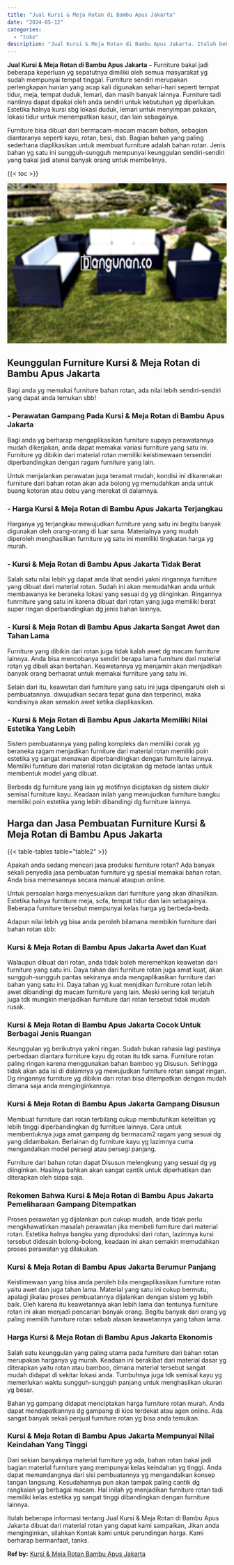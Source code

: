 ```yaml
---
title: "Jual Kursi & Meja Rotan di Bambu Apus Jakarta"
date: "2024-05-12"
categories: 
  - "toko"
description: "Jual Kursi & Meja Rotan di Bambu Apus Jakarta. Itulah beberapa informasi tentang Jual Kursi & Meja Rotan di Bambu Apus Jakarta dibuat dari material rotan yan..."
---
```


**Jual Kursi & Meja Rotan di Bambu Apus Jakarta** – Furniture bakal jadi beberapa keperluan yg sepatutnya dimiliki oleh semua masyarakat yg sudah mempunyai tempat tinggal. Furniture sendiri merupakan perlengkapan hunian yang acap kali digunakan sehari-hari seperti tempat tidur, meja, tempat duduk, lemari, dan masih banyak lainnya. Furniture tadi nantinya dapat dipakai oleh anda sendiri untuk kebutuhan yg diperlukan. Estetika halnya kursi sbg lokasi duduk, lemari untuk menyimpan pakaian, lokasi tidur untuk menempatkan kasur, dan lain sebagainya.

Furniture bisa dibuat dari bermacam-macam macam bahan, sebagian diantaranya seperti kayu, rotan, besi, dsb. Bagian bahan yang paling sederhana diaplikasikan untuk membuat furniture adalah bahan rotan. Jenis bahan yg satu ini sungguh-sungguh mempunyai keunggulan sendiri-sendiri yang bakal jadi atensi banyak orang untuk membelinya.

{{< toc >}}

![Jual Kursi & Meja Rotan di Bambu Apus Jakarta](/images/kursi-meja-rotan-murah47.png)

## Keunggulan Furniture Kursi & Meja Rotan di Bambu Apus Jakarta

Bagi anda yg memakai furniture bahan rotan, ada nilai lebih sendiri-sendiri yang dapat anda temukan sbb!

### \- Perawatan Gampang Pada Kursi & Meja Rotan di Bambu Apus Jakarta

Bagi anda yg berharap mengaplikasikan furniture supaya perawatannya mudah dikerjakan, anda dapat memakai variasi furniture yang satu ini. Furniture yg dibikin dari material rotan memiliki keistimewaan tersendiri diperbandingkan dengan ragam furniture yang lain.

Untuk menjalankan perawatan juga teramat mudah, kondisi ini dikarenakan furniture dari bahan rotan akan ada bolong yg memudahkan anda untuk buang kotoran atau debu yang merekat di dalamnya.

### \- Harga Kursi & Meja Rotan di Bambu Apus Jakarta Terjangkau

Harganya yg terjangkau mewujudkan furniture yang satu ini begitu banyak digunakan oleh orang-orang di luar sana. Materialnya yang mudah diperoleh menghasilkan furniture yg satu ini memiliki tingkatan harga yg murah.

### \- Kursi & Meja Rotan di Bambu Apus Jakarta Tidak Berat

Salah satu nilai lebih yg dapat anda lihat sendiri yakni ringannya furniture yang dibuat dari material rotan. Sudah ini akan memudahkan anda untuk membawanya ke beraneka lokasi yang sesuai dg yg diinginkan. Ringannya funrniture yang satu ini karena dibuat dari rotan yang juga memiliki berat super ringan diperbandingkan dg jenis bahan lainnya.

### \- Kursi & Meja Rotan di Bambu Apus Jakarta Sangat Awet dan Tahan Lama

Furniture yang dibikin dari rotan juga tidak kalah awet dg macam furniture lainnya. Anda bisa mencobanya sendiri berapa lama furniture dari material rotan yg dibeli akan bertahan. Keawetannya yg menjamin akan menjadikan banyak orang berhasrat untuk memakai furniture yang satu ini.

Selain dari itu, keawetan dari furniture yang satu ini juga dipengaruhi oleh si pembuatannya. diwujudkan secara tepat guna dan terperinci, maka kondisinya akan semakin awet ketika diaplikasikan.

### \- Kursi & Meja Rotan di Bambu Apus Jakarta Memiliki Nilai Estetika Yang Lebih

Sistem pembuatannya yang paling kompleks dan memiliki corak yg beraneka ragam menjadikan furniture dari material rotan memiliki poin estetika yg sangat menawan diperbandingkan dengan furniture lainnya. Memiliki furniture dari material rotan diciptakan dg metode lantas untuk membentuk model yang dibuat.

Berbeda dg furniture yang lain yg motifnya diciptakan dg sistem diukir semisal furniture kayu. Keadaan inilah yang mewujudkan furniture bangku memiliki poin estetika yang lebih dibandingi dg furniture lainnya.

## Harga dan Jasa Pembuatan Furniture Kursi & Meja Rotan di Bambu Apus Jakarta

{{< table-tables table="table2" >}}

Apakah anda sedang mencari jasa produksi furniture rotan? Ada banyak sekali penyedia jasa pembuatan furniture yg spesial memakai bahan rotan. Anda bisa memesannya secara manual ataupun online.

Untuk persoalan harga menyesuaikan dari furniture yang akan dihasilkan. Estetika halnya furniture meja, sofa, tempat tidur dan lain sebagainya. Beberapa furniture tersebut mempunyai kelas harga yg berbeda-beda.

Adapun nilai lebih yg bisa anda peroleh bilamana membikin furniture dari bahan rotan sbb:

### Kursi & Meja Rotan di Bambu Apus Jakarta Awet dan Kuat

Walaupun dibuat dari rotan, anda tidak boleh meremehkan keawetan dari furniture yang satu ini. Daya tahan dari furniture rotan juga amat kuat, akan sungguh-sungguh pantas sekiranya anda mengaplikasikan furniture dari bahan yang satu ini. Daya tahan yg kuat menjdikan furniture rotan lebih awet dibandingi dg macam furniture yang lain. Meski sering kali terjatuh juga tdk mungkin menjadikan furniture dari rotan tersebut tidak mudah rusak.

### Kursi & Meja Rotan di Bambu Apus Jakarta Cocok Untuk Berbagai Jenis Ruangan

Keunggulan yg berikutnya yakni ringan. Sudah bukan rahasia lagi pastinya perbedaan diantara furniture kayu dg rotan itu tdk sama. Furniture rotan paling ringan karena menggunakan bahan bamboo yg Disusun. Sehingga tidak akan ada isi di dalamnya yg mewujudkan furniture rotan sangat ringan. Dg ringannya furniture yg dibikin dari rotan bisa ditempatkan dengan mudah dimana saja anda menginginkannya.

### Kursi & Meja Rotan di Bambu Apus Jakarta Gampang Disusun

Membuat furniture dari rotan terbilang cukup membutuhkan ketelitian yg lebih tinggi diperbandingkan dg furniture lainnya. Cara untuk membentuknya juga amat gampang dg bermacam2 ragam yang sesuai dg yang didambakan. Berlainan dg furniture kayu yg lazimnya cuma mengandalkan model persegi atau persegi panjang.

Furniture dari bahan rotan dapat Disusun melengkung yang sesuai dg yg diinginkan. Hasilnya bahkan akan sangat cantik untuk diperhatikan dan diterapkan oleh siapa saja.

### Rekomen Bahwa Kursi & Meja Rotan di Bambu Apus Jakarta Pemeliharaan Gampang Ditempatkan

Proses perawatan yg dijalankan pun cukup mudah, anda tidak perlu mengkhawatirkan masalah perawatan jika membeli furniture dari material rotan. Estetika halnya bangku yang diproduksi dari rotan, lazimnya kursi tersebut didesain bolong-bolong, keadaan ini akan semakin memudahkan proses perawatan yg dilakukan.

### Kursi & Meja Rotan di Bambu Apus Jakarta Berumur Panjang

Keistimewaan yang bisa anda peroleh bila mengaplikasikan furniture rotan yaitu awet dan juga tahan lama. Material yang satu ini cukup bermutu, apalagi jikalau proses pembuatannya dijalankan dengan sistem yg lebih baik. Oleh karena itu keawetannya akan lebih lama dan tentunya furniture rotan ini akan menjadi pencarian banyak orang. Begitu banyak dari orang yg paling memilih furniture rotan sebab alasan keawetannya yang tahan lama.

### Harga Kursi & Meja Rotan di Bambu Apus Jakarta Ekonomis

Salah satu keunggulan yang paling utama pada furniture dari bahan rotan merupakan harganya yg murah. Keadaan ini berakibat dari material dasar yg diterapkan yaitu rotan atau bamboo, dimana material tersebut sangat mudah didapat di sekitar lokasi anda. Tumbuhnya juga tdk semisal kayu yg memerlukan waktu sungguh-sungguh panjang untuk menghasilkan ukuran yg besar.

Bahan yg gampang didapat menciptakan harga furniture rotan murah. Anda dapat mendapatkannya dg gampang di kios terdekat atau agen online. Ada sangat banyak sekali penjual furniture rotan yg bisa anda temukan.

### Kursi & Meja Rotan di Bambu Apus Jakarta Mempunyai Nilai Keindahan Yang Tinggi

Dari sekian banyaknya material furniture yg ada, bahan rotan bakal jadi bagian material furniture yang mempunyai kelas keindahan yg tinggi. Anda dapat memandangnya dari sisi pembuatannya yg mengandalkan konsep tangan langsung. Kesudahannya pun akan tampak paling cantik dg rangkaian yg berbagai macam. Hal inilah yg menjadikan furniture rotan tadi memiliki kelas estetika yg sangat tinggi dibandingkan dengan furniture lainnya.

Itulah beberapa informasi tentang Jual Kursi & Meja Rotan di Bambu Apus Jakarta dibuat dari material rotan yang dapat kami sampaikan, Jikan anda menginginkan, silahkan Kontak kami untuk perundingan harga. Kami berharap bermanfaat, tanks.

**Ref by:** [Kursi & Meja Rotan Bambu Apus Jakarta](https://id.wikipedia.org/wiki/Kursi)
